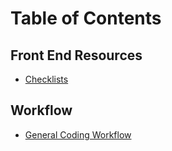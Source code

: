 # Table of Contents

## Front End Resources
- [Checklists](https://github.com/rrjoson/resources/blob/master/FRONTEND.md#checklists)

## Workflow
- [General Coding Workflow](https://github.com/rrjoson/resources/blob/master/WORKFLOW.md#general-coding-workflow)
